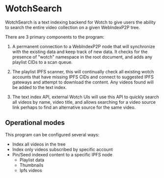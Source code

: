 # WotchSearch

WotchSearch is a text indexing backend for Wotch to give users the ability to search the entire video collection on a given WebIndexP2P tree.

There are 3 primary components to the program:

1. A permanent connection to a WebIndexP2P node that will synchronize with the existing data and keep track of new data. It checks for the presence of "wotch" namespace in the root document, and adds any playlist CIDs to a scan queue.

2. The playlist IPFS scanner, this will continually check all existing wotch accounts that have missing IPFS CIDs and connect to suggested IPFS gateways and attempt to download the content. Any videos found will be added to the text index.

3. The text index API, external Wotch UIs will use this API to quickly search all videos by name, video title, and allows searching for a video source link perhaps to find an alternative source for the same video.

## Operational modes

This program can be configured several ways:
* Index all videos in the tree
* Index only videos subscribed by specific account
* Pin/Seed indexed content to a specific IPFS node
  * Playlist data
  * Thumbnails
  * Ipfs videos
